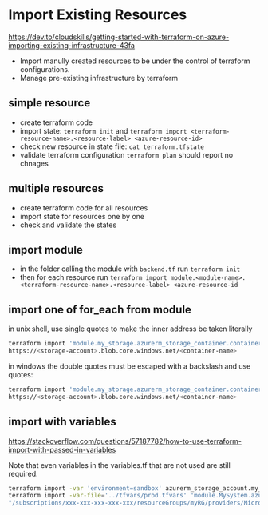 # Import Existing Resources

https://dev.to/cloudskills/getting-started-with-terraform-on-azure-importing-existing-infrastructure-43fa

- Import manully created resources to be under the control of terraform configurations. 
- Manage pre-existing infrastructure by terraform

## simple resource
- create terraform code
- import state: `terraform init` and `terraform import <terraform-resource-name>.<resource-label> <azure-resource-id>`
- check new resource in state file: `cat terraform.tfstate`
- validate terraform configuration `terraform plan` should report no chnages

## multiple resources
- create terraform code for all resources
- import state for resources one by one
- check and validate the states

## import module
- in the folder calling the module with `backend.tf` run `terraform init`
- then for each resource run `terraform import module.<module-name>.<terraform-resource-name>.<resource-label> <azure-resource-id`

## import one of for_each from module
in unix shell, use single quotes to make the inner address be taken literally
```sh
terraform import 'module.my_storage.azurerm_storage_container.container["<container-name>"]' \
https://<storage-account>.blob.core.windows.net/<container-name>
```
in windows the double quotes must be escaped with a backslash and use quotes:
```sh
terraform import 'module.my_storage.azurerm_storage_container.container[\"<container-name>\"]' \
https://<storage-account>.blob.core.windows.net/<container-name>
```

## import with variables
https://stackoverflow.com/questions/57187782/how-to-use-terraform-import-with-passed-in-variables

Note that even variables in the variables.tf that are not used are still required.
```sh
terraform import -var 'environment=sandbox' azurerm_storage_account.my_storage foo
terraform import -var-file='../tfvars/prod.tfvars' 'module.MySystem.azurerm_windows_virtual_machine.windsvm["dsvm0003"]' \
"/subscriptions/xxx-xxx-xxx-xxx-xxx/resourceGroups/myRG/providers/Microsoft.Compute/virtualMachines/DSVM0003"
```
